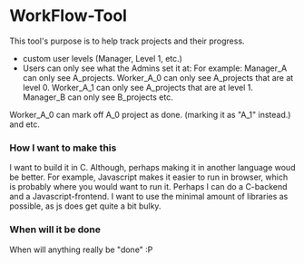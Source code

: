 # WorkFlow-Tool

This tool's purpose is to help track projects and
their progress.

+ custom user levels (Manager, Level 1, etc.)
+ Users can only see what the Admins set it at:
For example:
Manager_A can only see A_projects.
Worker_A_0 can only see A_projects that are at level 0.
Worker_A_1 can only see A_projects that are at level 1.
Manager_B can only see B_projects
etc.

Worker_A_0 can mark off A_0 project as done. (marking it
as "A_1" instead.) and etc.

### How I want to make this
I want to build it in C. Although, perhaps making it in
another language woud be better. For example, Javascript
makes it easier to run in browser, which is probably
where you would want to run it. Perhaps I can do a C-backend
and a Javascript-frontend.
I want to use the minimal amount of libraries as possible,
as js does get quite a bit bulky.

### When will it be done
When will anything really be "done" :P
